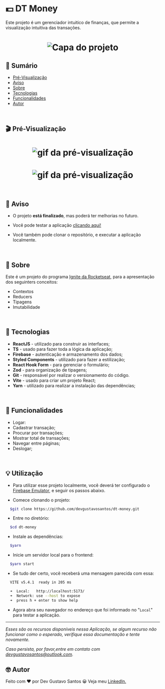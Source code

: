 # :dollar: DT Money

Este projeto é um gerenciador intuitico de finanças, que permite a visualização intuitiva das transações.

<h1 align="center">
    <img src="https://i.imgur.com/AmMRkQq.png" alt="Capa do projeto">
</h1>

## :open_book: Sumário

- [Pré-Visualização](#clapper-pré-visualização)
- [Aviso](#loudspeaker-aviso)
- [Sobre](#memo-sobre)
- [Tecnologias](#floppy_disk-tecnologias)
- [Funcionalidades](#hammer-funcionalidades)
- [Autor](#nerd_face-autor)

</br>

## :clapper: Pré-Visualização

<h1 align="center">
  <img src="https://i.imgur.com/52yGSaC.gif" alt="gif da pré-visualização">
</h1>

<h1 align="center">
  <img src="https://i.imgur.com/vnVmw4K.gif" alt="gif da pré-visualização">
</h1>

</br>

## :loudspeaker: Aviso

- O projeto **está finalizado**, mas poderá ter melhorias no futuro.

- Você pode testar a aplicação [clicando aqui!](dt-money-2025.netlify.app)

- Você também pode clonar o repositório, e executar a aplicação localmente.

</br>

## :memo: Sobre

Este é um projeto do programa [Ignite da Rocketseat](https://www.rocketseat.com.br/formacao/react), para a apresentação dos seguinters conceitos:

- Contextos
- Reducers
- Tipagens
- Imutabilidade

</br>

## :floppy_disk: Tecnologias

- **ReactJS** - utilizado para construir as interfaces;
- **TS** - usado para fazer toda a lógica da aplicação;
- **Firebase** - autenticação e armazenamento dos dados;
- **Styled Components** - utilizado para fazer a estilização;
- **React Hook Form** - para gerenciar o formulário;
- **Zod** - para organização de tipagens;
- **Git** - responsável por realizar o versionamento do código.
- **Vite** - usado para criar um projeto React;
- **Yarn** - utilizado para realizar a instalação das dependências;

</br>

## :hammer: Funcionalidades

- Logar:
- Cadastrar transação;
- Procurar por transações;
- Mostrar total de transações;
- Navegar entre páginas;
- Deslogar;

</br>

## :bulb: Utilização

- Para utilizar esse projeto localmente, você deverá ter configurado o [Firebase Emulator](https://firebase.google.com/docs/emulator-suite?hl=pt-br), e seguir os passos abaixo.

- Comece clonando o projeto:

```bash
  $git clone https://github.com/devgustavosantos/dt-money.git
```

- Entre no diretório:

```bash
  $cd dt-money
```

- Instale as dependências:

```bash
  $yarn
```

- Inicie um servidor local para o frontend:

```bash
  $yarn start
```

- Se tudo der certo, você receberá uma mensagem parecida com essa:

```bash
  VITE v5.4.1  ready in 205 ms

  ➜  Local:   http://localhost:5173/
  ➜  Network: use --host to expose
  ➜  press h + enter to show help
```

- Agora abra seu navegador no endereço que foi informado no "`Local`" para testar a aplicação.

---

_Esses são os recursos disponíveis nessa Aplicação, se algum recurso não funcionar como o esperado, verifique essa documentação e tente novamente._

_Caso persista, por favor,entre em contato com [devgustavosantos@outlook.com](mailto:devgustavosantos@outlook.com)._

## :nerd_face: Autor

Feito com ❤️ por Dev Gustavo Santos 😀 Veja meu [LinkedIn.](https://www.linkedin.com/in/devgustavosantos/)

